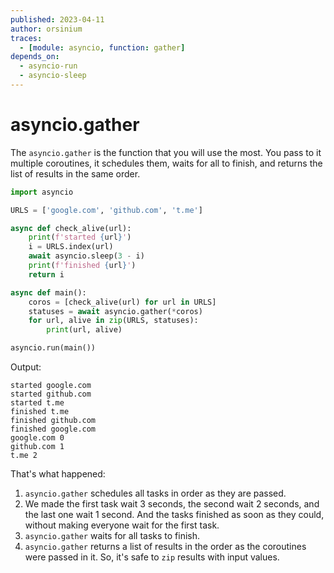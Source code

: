 ```yaml
---
published: 2023-04-11
author: orsinium
traces:
  - [module: asyncio, function: gather]
depends_on:
  - asyncio-run
  - asyncio-sleep
---
```


# asyncio.gather

The `asyncio.gather` is the function that you will use the most. You pass to it multiple coroutines, it schedules them, waits for all to finish, and returns the list of results in the same order.

```python
import asyncio

URLS = ['google.com', 'github.com', 't.me']

async def check_alive(url):
    print(f'started {url}')
    i = URLS.index(url)
    await asyncio.sleep(3 - i)
    print(f'finished {url}')
    return i

async def main():
    coros = [check_alive(url) for url in URLS]
    statuses = await asyncio.gather(*coros)
    for url, alive in zip(URLS, statuses):
        print(url, alive)

asyncio.run(main())
```

Output:

```text
started google.com
started github.com
started t.me
finished t.me
finished github.com
finished google.com
google.com 0
github.com 1
t.me 2
```

That's what happened:

1. `asyncio.gather` schedules all tasks in order as they are passed.
2. We made the first task wait 3 seconds, the second wait 2 seconds, and the last one wait 1 second. And the tasks finished as soon as they could, without making everyone wait for the first task.
3. `asyncio.gather` waits for all tasks to finish.
4. `asyncio.gather` returns a list of results in the order as the coroutines were passed in it. So, it's safe to `zip` results with input values.
